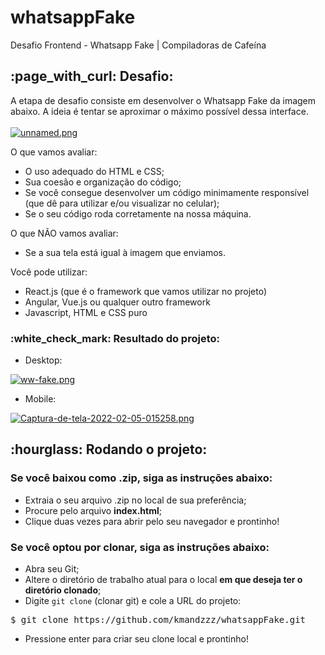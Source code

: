 # whatsappFake
Desafio Frontend - Whatsapp Fake | Compiladoras de Cafeína 

 <h2><b> :page_with_curl: Desafio:</h2></b>

A etapa de desafio consiste em desenvolver o Whatsapp Fake da imagem abaixo. A ideia é tentar se aproximar o máximo possível dessa interface.
<br>
<br>
[![unnamed.png](https://i.postimg.cc/Z50V6Wtk/unnamed.png)](https://postimg.cc/yD4mHY8n)

O que vamos avaliar:
- O uso adequado do HTML e CSS;
- Sua coesão e organização do código;
- Se você consegue desenvolver um código minimamente responsível (que dê para utilizar e/ou visualizar no celular);
- Se o seu código roda corretamente na nossa máquina.

O que NÃO vamos avaliar:
- Se a sua tela está igual à imagem que enviamos.

Você pode utilizar:
- React.js (que é o framework que vamos utilizar no projeto)
- Angular, Vue.js ou qualquer outro framework
- Javascript, HTML e CSS puro

<h3><b>:white_check_mark: Resultado do projeto:</h3></b>

- Desktop:

[![ww-fake.png](https://i.postimg.cc/gkBvbdrm/ww-fake.png)](https://postimg.cc/F73f0MjB)

- Mobile:

[![Captura-de-tela-2022-02-05-015258.png](https://i.postimg.cc/T1cv5CLJ/Captura-de-tela-2022-02-05-015258.png)](https://postimg.cc/zH3c9wky)
<h2><b>:hourglass: Rodando o projeto:</h2></b>
<h3><b>Se você baixou como .zip, siga as instruções abaixo:</h3></b>

- Extraia o seu arquivo .zip no local de sua preferência;
- Procure pelo arquivo <b>index.html</b>;
- Clique duas vezes para abrir pelo seu navegador e prontinho! 

<h3><b>Se você optou por clonar, siga as instruções abaixo:</h3></b>

- Abra seu Git;
- Altere o diretório de trabalho atual para o local <b>em que deseja ter o diretório clonado</b>;
- Digite <code>git clone</code> (clonar git) e cole a URL do projeto:

<pre>$ git clone https://github.com/kmandzzz/whatsappFake.git</pre>

- Pressione enter para criar seu clone local e prontinho!
